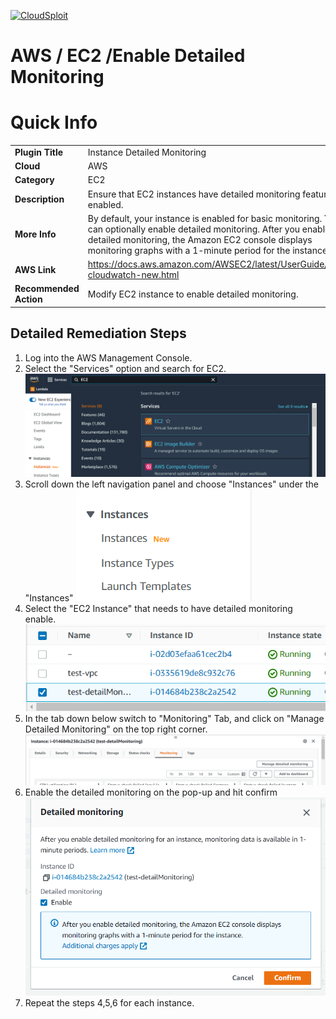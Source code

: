 [![CloudSploit](https://cloudsploit.com/img/logo-new-big-text-100.png "CloudSploit")](https://cloudsploit.com)

# AWS / EC2 /Enable Detailed Monitoring

# Quick Info

|                        |                                                                                                                                                                                                                                            |
| ---------------------- | ------------------------------------------------------------------------------------------------------------------------------------------------------------------------------------------------------------------------------------------ |
| **Plugin Title**       | Instance Detailed Monitoring                                                                                                                                                                                                               |
| **Cloud**              | AWS                                                                                                                                                                                                                                        |
| **Category**           | EC2                                                                                                                                                                                                                                        |
| **Description**        | Ensure that EC2 instances have detailed monitoring feature enabled.                                                                                                                                                                        |
| **More Info**          | By default, your instance is enabled for basic monitoring. You can optionally enable detailed monitoring. After you enable detailed monitoring, the Amazon EC2 console displays monitoring graphs with a 1-minute period for the instance. |
| **AWS Link**           | https://docs.aws.amazon.com/AWSEC2/latest/UserGuide/using-cloudwatch-new.html                                                                                                                                                              |
| **Recommended Action** | Modify EC2 instance to enable detailed monitoring.                                                                                                                                                                                         |

## Detailed Remediation Steps

1. Log into the AWS Management Console.
2. Select the "Services" option and search for EC2. </br> <img src="/resources/aws/ec2/enable-detailed-monitoring/step2.png"/>
3. Scroll down the left navigation panel and choose "Instances" under the "Instances"
   <img src="/resources/aws/ec2/enable-detailed-monitoring/step3.png"/>
4. Select the "EC2 Instance" that needs to have detailed monitoring enable. <img src="/resources/aws/ec2/enable-detailed-monitoring/step4.png"/>
5. In the tab down below switch to "Monitoring" Tab, and click on "Manage Detailed Monitoring" on the top right corner. <img src="/resources/aws/ec2/enable-detailed-monitoring/step5.png"/>
6. Enable the detailed monitoring on the pop-up and hit confirm <img src="/resources/aws/ec2/enable-detailed-monitoring/step6.png"/>
7. Repeat the steps 4,5,6 for each instance.
